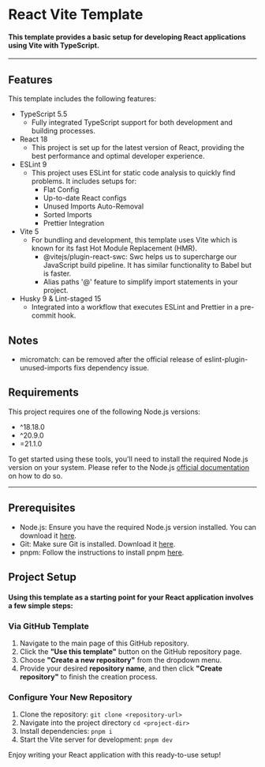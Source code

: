 # React Vite Template

#### This template provides a basic setup for developing React applications using Vite with TypeScript.

---

## Features

This template includes the following features:

- TypeScript 5.5
  - Fully integrated TypeScript support for both development and building processes.
- React 18
  - This project is set up for the latest version of React, providing the best performance and optimal developer experience.
- ESLint 9
  - This project uses ESLint for static code analysis to quickly find problems. It includes setups for:
    - Flat Config
    - Up-to-date React configs
    - Unused Imports Auto-Removal
    - Sorted Imports
    - Prettier Integration
- Vite 5
  - For bundling and development, this template uses Vite which is known for its fast Hot Module Replacement (HMR).
    - @vitejs/plugin-react-swc: Swc helps us to supercharge our JavaScript build pipeline. It has similar functionality to Babel but is faster.
    - Alias paths '@' feature to simplify import statements in your project.
- Husky 9 & Lint-staged 15
  - Integrated into a workflow that executes ESLint and Prettier in a pre-commit hook.

## Notes

- micromatch: can be removed after the official release of eslint-plugin-unused-imports fixs dependency issue.

## Requirements

This project requires one of the following Node.js versions:

- ^18.18.0
- ^20.9.0
- =21.1.0

To get started using these tools, you'll need to install the required Node.js version on your system. Please refer to the Node.js [official documentation](https://nodejs.org/) on how to do so.

---

## Prerequisites

- Node.js: Ensure you have the required Node.js version installed. You can download it [here](https://nodejs.org/).
- Git: Make sure Git is installed. Download it [here](https://git-scm.com/).
- pnpm: Follow the instructions to install pnpm [here](https://pnpm.io/installation).

## Project Setup

#### Using this template as a starting point for your React application involves a few simple steps:

### Via GitHub Template

1. Navigate to the main page of this GitHub repository.
2. Click the **"Use this template"** button on the GitHub repository page.
3. Choose **"Create a new repository"** from the dropdown menu.
4. Provide your desired **repository name**, and then click **"Create repository"** to finish the creation process.

### Configure Your New Repository

1. Clone the repository: `git clone <repository-url>`
2. Navigate into the project directory `cd <project-dir>`
3. Install dependencies: `pnpm i`
4. Start the Vite server for development: `pnpm dev`

Enjoy writing your React application with this ready-to-use setup!
